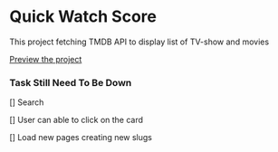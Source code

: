 
# Quick Watch Score

This project fetching TMDB API to display list of TV-show and movies

[Preview the project](https://quick-watch-score.vercel.app/)



### Task Still Need To Be Down

[] Search

[] User can able to click on the card

[] Load new pages creating new slugs
